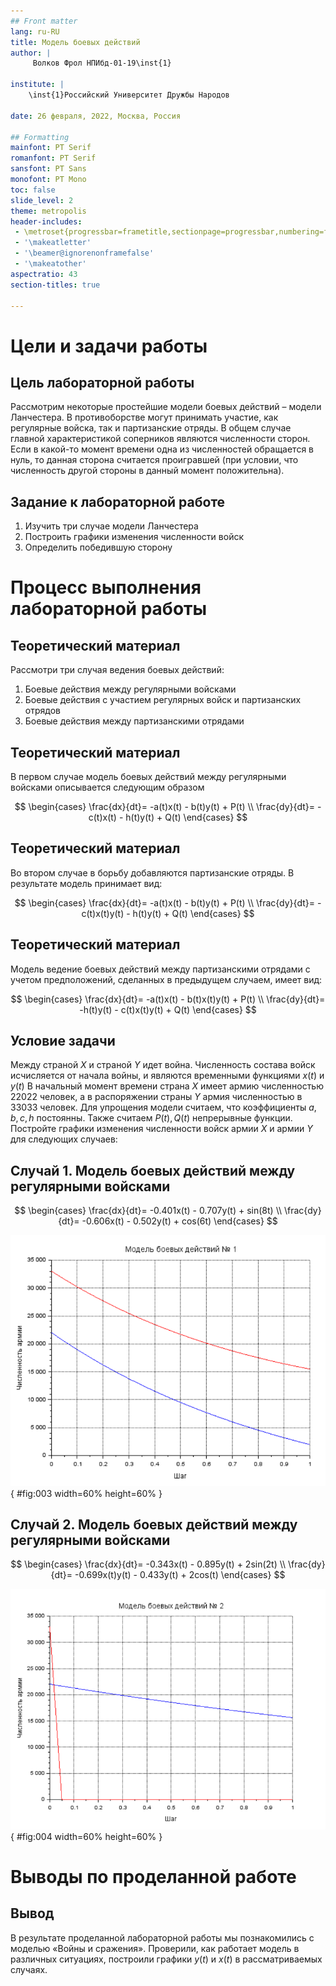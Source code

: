 ```yaml
---
## Front matter
lang: ru-RU
title: Модель боевых действий
author: |
	 Волков Фрол НПИбд-01-19\inst{1}

institute: |
	\inst{1}Российский Университет Дружбы Народов

date: 26 февраля, 2022, Москва, Россия

## Formatting
mainfont: PT Serif
romanfont: PT Serif
sansfont: PT Sans
monofont: PT Mono
toc: false
slide_level: 2
theme: metropolis
header-includes:
 - \metroset{progressbar=frametitle,sectionpage=progressbar,numbering=fraction}
 - '\makeatletter'
 - '\beamer@ignorenonframefalse'
 - '\makeatother'
aspectratio: 43
section-titles: true

---
```


# Цели и задачи работы

## Цель лабораторной работы

Рассмотрим некоторые простейшие модели боевых действий – модели Ланчестера. В противоборстве могут принимать участие, как регулярные войска, так и партизанские отряды. В общем случае главной характеристикой соперников являются численности сторон. Если в какой-то момент времени одна из численностей обращается в нуль, то данная сторона считается проигравшей (при условии, что численность другой стороны в данный момент положительна).


## Задание к лабораторной работе

1. Изучить три случае модели Ланчестера
2. Построить графики изменения численности войск
3. Определить победившую сторону

# Процесс выполнения лабораторной работы

## Теоретический материал

Рассмотри три случая ведения боевых действий:

1. Боевые действия между регулярными войсками
2. Боевые действия с участием регулярных войск и партизанских отрядов
3. Боевые действия между партизанскими отрядами

## Теоретический материал

В первом случае модель боевых действий между регулярными войсками описывается следующим образом

$$
 \begin{cases}
	\frac{dx}{dt}= -a(t)x(t) - b(t)y(t) + P(t)
	\\   
	\frac{dy}{dt}= -c(t)x(t) - h(t)y(t) + Q(t)
 \end{cases}
$$


## Теоретический материал

Во втором случае в борьбу добавляются партизанские отряды. В результате модель принимает вид:

$$
 \begin{cases}
	\frac{dx}{dt}= -a(t)x(t) - b(t)y(t) + P(t)
	\\   
	\frac{dy}{dt}= -c(t)x(t)y(t) - h(t)y(t) + Q(t)
 \end{cases}
$$

## Теоретический материал

Модель ведение боевых действий между партизанскими отрядами с учетом предположений, сделанных в предыдущем случаем, имеет вид:

$$
 \begin{cases}
	\frac{dx}{dt}= -a(t)x(t) - b(t)x(t)y(t) + P(t)
	\\   
	\frac{dy}{dt}= -h(t)y(t) - c(t)x(t)y(t) + Q(t)
 \end{cases}
$$


## Условие задачи

Между страной $X$ и страной $Y$ идет война. Численность состава войск исчисляется от начала войны, и являются временными функциями $x(t)$ и $y(t)$
В начальный момент времени страна $X$ имеет армию численностью 22022 человек, а в распоряжении страны $Y$ армия численностью в 33033 человек.
Для упрощения модели считаем, что коэффициенты $a, b, c, h$ постоянны.
Также считаем $P(t), Q(t)$ непрерывные функции.
Постройте графики изменения численности войск армии $X$ и армии $Y$ для следующих случаев:

## Случай 1. Модель боевых действий между регулярными войсками

$$
 \begin{cases}
	\frac{dx}{dt}= -0.401x(t) - 0.707y(t) + sin(8t)
	\\   
	\frac{dy}{dt}= -0.606x(t) - 0.502y(t) + cos(6t)
 \end{cases}
$$

![График численности для случая 1](images/USAvsNATO.PNG){ #fig:003 width=60% height=60% }

## Случай 2. Модель боевых действий между регулярными войсками

$$
 \begin{cases}
	\frac{dx}{dt}= -0.343x(t) - 0.895y(t) + 2sin(2t)
	\\   
	\frac{dy}{dt}= -0.699x(t)y(t) - 0.433y(t) + 2cos(t)
 \end{cases}
$$

![График численности для случая 2](images/yvsx.PNG){ #fig:004 width=60% height=60% }

# Выводы по проделанной работе

## Вывод

В результате проделанной лабораторной работы мы познакомились с моделью «Войны и сражения».
Проверили, как работает модель в различных ситуациях, построили графики $y(t)$ и $x(t)$ в рассматриваемых случаях.
